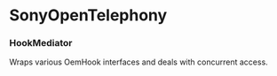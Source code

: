 # SonyOpenTelephony

### HookMediator

Wraps various OemHook interfaces and deals with concurrent access.
